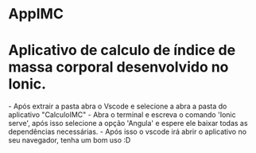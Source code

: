 # AppIMC
<h1>Aplicativo de calculo de índice de massa corporal desenvolvido no Ionic.</h1> 
- Após extrair a pasta abra o Vscode e selecione a abra a pasta do aplicativo "CalculoIMC"
- Abra o terminal e escreva o comando 'Ionic serve', após isso selecione a opção 'Angula' e espere ele baixar todas as dependências necessárias.
- Após isso o vscode irá abrir o aplicativo no seu navegador, tenha um bom uso :D
